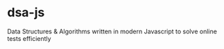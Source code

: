 # dsa-js
Data Structures &amp; Algorithms written in modern Javascript to solve online tests efficiently
